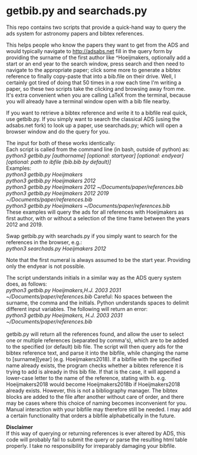 getbib.py and searchads.py
==========================

This repo contains two scripts that provide a quick-hand way to query the ads system for astronomy papers and
bibtex references.

This helps people who know the papers they want to get from the ADS
and would typically navigate to http://adsabs.net fill in the query form by providing the surname of the first author
like ^Hoeijmakers, optionally add a start or an end year to the search window, press search and then need to navigate
to the appropriate paper; click some more to generate a bibtex reference to finally copy-paste that into a bib.file
on their drive. Well, I certainly got tired of doing that 50 times in a row each time I'm writing a paper, so these two scripts
take the clicking and browsing away from me. It's extra convenient when you are calling LaTeX from the terminal, because you
will already have a terminal window open with a bib file nearby.

If you want to retrieve a bibtex reference and write it to a bibfile real quick, use getbib.py.
If you simply want to search the classical ADS (using the adsabs.net fork) to look up a paper, use searchads.py; which will open a browser window and do the query for you.

The input for both of these works identically:<br>
Each script is called from the command line (in bash, outside of python) as:<br>
*python3 getbib.py [authorname] [optional: startyear] [optional: endyear] [optional: path to ibfile (bib.bib by default)]*<br>
Examples:<br>
*python3 getbib.py Hoeijmakers*<br>
*python3 getbib.py Hoeijmakers 2012*<br>
*python3 getbib.py Hoeijmakers 2012 ~/Documents/paper/references.bib*<br>
*python3 getbib.py Hoeijmakers 2012 2019 ~/Documents/paper/references.bib*<br>
*python3 getbib.py Hoeijmakers ~/Documents/paper/references.bib*<br>
These examples will query the ads for all references with Hoeijmakers as first author,
with or without a selection of the time frame between the years 2012 and 2019.

Swap getbib.py with searchads.py if you simply want to search for the references in the browser, e.g.:<br>
*python3 searchads.py Hoeijmakers 2012*<br>

Note that the first numeral is always assumed to be the start year.
Providing only the endyear is not possible.

The script understands initials in a similar way as the ADS query system does, as follows:<br>
*python3 getbib.py Hoeijmakers,H.J. 2003 2031 ~/Documents/paper/references.bib*
Careful: No spaces between the surname, the comma and the initials.
Python understands spaces to delimit different input variables.
The following will return an error:<br>
*python3 getbib.py Hoeijmakers, H.J. 2003 2031 ~/Documents/paper/references.bib*<br>
<br>
getbib.py will return all the references found, and allow the user to select one
or multiple references (separated by comma's), which are to be added to the specified
(or default) bib file.
The script will then query ads for the bibtex reference text, and parse it into the
bibfile, while changing the name to [surname][year] (e.g. Hoeijmakers2018).
If a bibfile with the specified name already exists, the program checks whether
a bibtex reference it is trying to add is already in this bib file. If that is the case,
it will append a lower-case letter to the name of the reference, stating with b.
e.g. Hoeijmakers2018 would become Hoeijmakers2018b if Hoeijmakers2018 already exists.
However, this is not a bibliography manager. The bibtex blocks are added to the file
after another without care of order, and there may be cases where this choice of
naming becomes inconvenient for you. Manual interaction with your bibfile may therefore
still be needed. I may add a certain functionality that orders a bibfile alphabetically
in the future.<br>

**Disclaimer**<br>
If this way of querying or returning references is ever altered by ADS, this code will probably fail to submit the query or parse the resulting html table properly. I take no responsibility
for irreparably damaging your bibfile.
